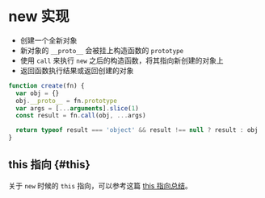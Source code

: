 # new 实现

- 创建一个全新对象
- 新对象的 `__proto__` 会被挂上构造函数的 `prototype`
- 使用 `call` 来执行 `new` 之后的构造函数，将其指向新创建的对象上
- 返回函数执行结果或返回创建的对象

```js
function create(fn) {
  var obj = {}
  obj.__proto__ = fn.prototype
  var args = [...arguments].slice(1)
  const result = fn.call(obj, ...args)

  return typeof result === 'object' && result !== null ? result : obj
}
```

## this 指向 {#this}

关于 `new` 时候的 `this` 指向，可以参考这篇 [this 指向总结](https://rzhavenir.github.io/blog/front/js/this.html#new-bind)。
